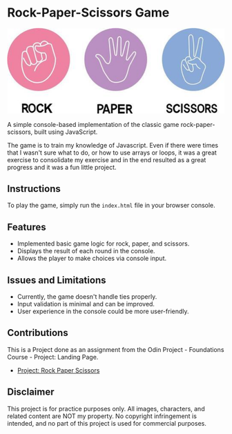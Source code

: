 # Rock-Paper-Scissors Game

![Gameplay Screenshot](./images/rock-paper-scissors.jpg)

A simple console-based implementation of the classic game rock-paper-scissors, built using JavaScript.

The game is to train my knowledge of Javascript. Even if there were times that I wasn't sure what to do, or how to use arrays or loops, it was a great exercise to consolidate my exercise and in the end resulted as a great progress and it was a fun little project.

## Instructions

To play the game, simply run the `index.html` file in your browser console.

## Features

- Implemented basic game logic for rock, paper, and scissors.
- Displays the result of each round in the console.
- Allows the player to make choices via console input.

## Issues and Limitations

- Currently, the game doesn't handle ties properly.
- Input validation is minimal and can be improved.
- User experience in the console could be more user-friendly.

## Contributions

This is a Project done as an assignment from the Odin Project - Foundations Course - Project: Landing Page.

- [Project: Rock Paper Scissors](https://www.theodinproject.com/lessons/foundations-rock-paper-scissors#step-4-declare-the-players-score-variables)

## Disclaimer

This project is for practice purposes only. All images, characters, and related content are NOT my property. No copyright infringement is intended, and no part of this project is used for commercial purposes.

